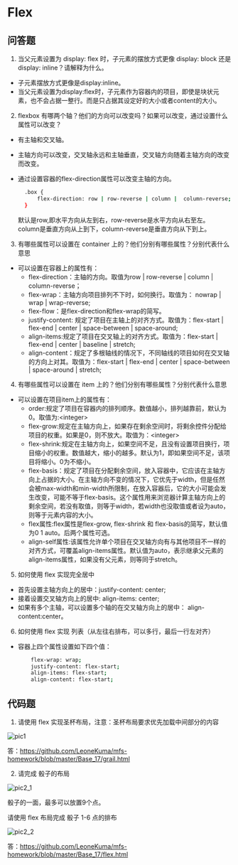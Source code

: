 # Flex

## 问答题

1. 当父元素设置为 display: flex 时，子元素的摆放方式更像 display: block 还是 display: inline？请解释为什么。

- 子元素摆放方式更像是display:inline。
- 当父元素设置为display:flex时，子元素作为容器内的项目，即使是块状元素，也不会占据一整行。而是只占据其设定好的大小或者content的大小。

2. flexbox 有哪两个轴？他们的方向可以改变吗？如果可以改变，通过设置什么属性可以改变？

- 有主轴和交叉轴。
- 主轴方向可以改变，交叉轴永远和主轴垂直，交叉轴方向随着主轴方向的改变而改变。
- 通过设置容器的flex-direction属性可以改变主轴的方向。

  ```bash
    .box {
        flex-direction: row | row-reverse | column |  column-reverse;
    }
  ```

  默认是row,即水平方向从左到右，row-reverse是水平方向从右至左。
  column是垂直方向从上到下，column-reverse是垂直方向从下到上。
  
3. 有哪些属性可以设置在 container 上的？他们分别有哪些属性？分别代表什么意思

- 可以设置在容器上的属性有：  
  - flex-direction：主轴的方向。取值为row | row-reverse | column |  column-reverse；
  - flex-wrap：主轴方向项目排列不下时，如何换行。取值为： nowrap | wrap | wrap-reverse;
  - flex-flow：是flex-direction和flex-wrap的简写。
  - justify-content: 规定了项目在主轴上的对齐方式。取值为：flex-start | flex-end | center | space-between | space-around;
  - align-items:规定了项目在交叉轴上的对齐方式。取值为：flex-start | flex-end | center | baseline | stretch;
  - align-content：规定了多根轴线的情况下，不同轴线的项目如何在交叉轴的方向上对其。取值为：flex-start | flex-end | center | space-between | space-around | stretch;

4. 有哪些属性可以设置在 item 上的？他们分别有哪些属性？分别代表什么意思

- 可以设置在项目item上的属性有：
  - order:规定了项目在容器内的排列顺序。数值越小，排列越靠前，默认为0。取值为:&lt;integer&gt;
  - flex-grow:规定在主轴方向上，如果存在剩余空间时，将剩余控件分配给项目的权重。如果是0，则不放大。取值为：&lt;integer&gt;
  - flex-shrink:规定在主轴方向上，如果空间不足，且没有设置项目换行，项目缩小的权重。数值越大，缩小的越多。默认为1，即如果空间不足，该项目将缩小。0为不缩小。
  - flex-basis：规定了项目在分配剩余空间，放入容器中，它应该在主轴方向上占据的大小。在主轴方向不变的情况下，它优先于width，但是任然会被max-width和min-width所限制，在放入容器后，它的大小可能会发生改变，可能不等于flex-basis。这个属性用来浏览器计算主轴方向上的剩余空间，若没有取值，则等于width，若width也没取值或者设为auto，则等于元素内容的大小。
  - flex属性:flex属性是flex-grow, flex-shrink 和 flex-basis的简写，默认值为0 1 auto。后两个属性可选。
  - align-self属性:该属性允许单个项目在交叉轴方向有与其他项目不一样的对齐方式，可覆盖align-items属性。默认值为auto，表示继承父元素的align-items属性，如果没有父元素，则等同于stretch。

5. 如何使用 flex 实现完全居中

- 首先设置主轴方向上的居中：justify-content: center;
- 接着设置交叉轴方向上的居中: align-items: center;
- 如果有多个主轴，可以设置多个轴的在交叉轴方向上的居中：
align-content:center。

6. 如何使用 flex 实现 列表（从左往右排布，可以多行，最后一行左对齐）

- 容器上四个属性设置如下四个值：

  ```bash
      flex-wrap: wrap;
      justify-content: flex-start;
      align-items: flex-start;
      align-content: flex-start;
  ```

## 代码题

1. 请使用 flex 实现圣杯布局，注意：圣杯布局要求优先加载中间部分的内容

![pic1](https://work.mafengshe.com/static/upload/article/pic1568701113721.jpg)

答：<https://github.com/LeoneKuma/mfs-homework/blob/master/Base_17/grail.html>

2. 请完成 骰子的布局

![pic2_1](https://work.mafengshe.com/static/upload/article/pic1568701146759.jpg)

骰子的一面，最多可以放置9个点。

请使用 flex 布局完成 骰子 1-6 点的排布

![pic2_2](https://work.mafengshe.com/static/upload/article/pic1568701200099.jpg)

答：<https://github.com/LeoneKuma/mfs-homework/blob/master/Base_17/flex.html>

